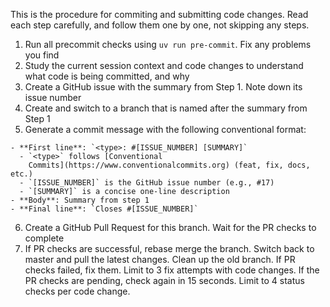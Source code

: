 This is the procedure for commiting and submitting code changes. Read each step
carefully, and follow them one by one, not skipping any steps.

  1. Run all precommit checks using `uv run pre-commit`. Fix any problems you find
  2. Study the current session context and code changes to understand what code
     is being committed, and why
  3. Create a GitHub issue with the summary from Step 1. Note down its issue
     number
  4. Create and switch to a branch that is named after the summary from Step 1
  5. Generate a commit message with the following conventional format:

    - **First line**: `<type>: #[ISSUE_NUMBER] [SUMMARY]`
      - `<type>` follows [Conventional
        Commits](https://www.conventionalcommits.org) (feat, fix, docs, etc.)
      - `[ISSUE_NUMBER]` is the GitHub issue number (e.g., #17)
      - `[SUMMARY]` is a concise one-line description
    - **Body**: Summary from step 1
    - **Final line**: `Closes #[ISSUE_NUMBER]`

  6. Create a GitHub Pull Request for this branch. Wait for the PR checks to
     complete
  7. If PR checks are successful, rebase merge the branch. Switch back to
     master and pull the latest changes. Clean up the old branch. If PR checks
     failed, fix them. Limit to 3 fix attempts with code changes. If the PR
     checks are pending, check again in 15 seconds. Limit to 4 status checks
     per code change.

